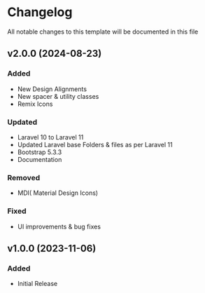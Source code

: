 <!-- Available h3 headings: Added, Fixed, Updated, Removed, Deprecated -->

# Changelog

All notable changes to this template will be documented in this file

## v2.0.0 (2024-08-23)

### Added

- New Design Alignments
- New spacer & utility classes
- Remix Icons

### Updated

- Laravel 10 to Laravel 11
- Updated Laravel base Folders & files as per Laravel 11
- Bootstrap 5.3.3
- Documentation

### Removed

- MDI( Material Design Icons)

### Fixed

- UI improvements & bug fixes

## v1.0.0 (2023-11-06)

### Added

- Initial Release
